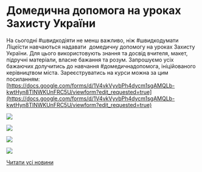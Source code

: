 # Домедична допомога на уроках Захисту України

На сьогодні #швидкодіяти не менш важливо, ніж #швидкодумати
Ліцеїсти навчаються надавати  домедичну допомогу на уроках Захисту України.
Для цього використовують знання та досвід вчителя, макет, підручні матеріали, власне бажання та розум.
Запрошуємо усіх бажаючих долучитись до навчання #домедичнадопомога, ініційованого керівництвом міста.
Зареєструватись на курси можна за цим посиланням: [https://docs.google.com/forms/d/1V4vkVyvbPh4dycm1sgAMQLb-kwtHyn8TlNWKUnFRC5U/viewform?edit_requested=true](https://docs.google.com/forms/d/1V4vkVyvbPh4dycm1sgAMQLb-kwtHyn8TlNWKUnFRC5U/viewform?edit_requested=true)


![](/images/blog/домедична-допомога-на-уроках-захисту-україни/зображення_viber_2022-02-17_21-17-11-259.jpg)



![](/images/blog/домедична-допомога-на-уроках-захисту-україни/меддоп1.jpg)



![](/images/blog/домедична-допомога-на-уроках-захисту-україни/зображення_viber_2022-02-17_21-35-06-991.jpg)



![](/images/blog/домедична-допомога-на-уроках-захисту-україни/меддоп3.jpg)


[Читати усі новини](/news)

